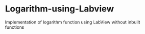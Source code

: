 # Logarithm-using-Labview
Implementation of logarithm function using LabView without inbuilt functions
